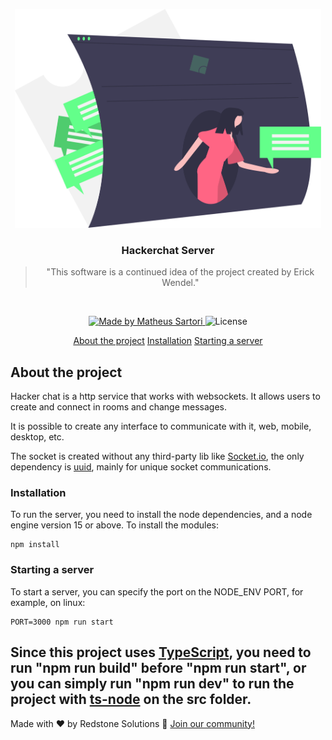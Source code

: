 <p align="center">
  <img alt="Hackerchat Server" height="350" src="./assets/hackerchat.svg" />
</p>

<h3 align="center">
  Hackerchat Server
</h3>

<blockquote align="center">"This software is a continued idea of the project created by Erick Wendel."</blockquote>
<br>

<p align="center">
  <a href="https://redstonesolutions.com.br">
    <img alt="Made by Matheus Sartori" src="https://img.shields.io/badge/made%20by-Matheus%20Sartori-%2304D361">
  </a>

  <img alt="License" src="https://img.shields.io/badge/license-MIT-%2304D361">
</p>

<p align="center">
  <a href="#about-the-project">About the project</a>
  <a href="#installation">Installation</a>
  <a href="#starting-a-server">Starting a server</a>
</p>

## About the project

Hacker chat is a http service that works with websockets. It allows users to create and connect in rooms and change messages.

It is possible to create any interface to communicate with it, web, mobile, desktop, etc.

The socket is created without any third-party lib like <a href="https://socket.io/" target="_blank">Socket.io</a>, the only dependency is <a href="https://www.npmjs.com/package/uuid" target="_blank">uuid</a>, mainly for unique socket communications.

### Installation

To run the server, you need to install the node dependencies, and a node engine version 15 or above. To install the modules:

```
npm install
```

### Starting a server

To start a server, you can specify the port on the NODE_ENV PORT, for example, on linux:

```
PORT=3000 npm run start
```

Since this project uses <a href="https://www.typescriptlang.org/" target="_blank">TypeScript</a>, you need to run "npm run build" before "npm run start", or you can simply run "npm run dev" to run the project with <a href="https://www.npmjs.com/package/ts-node" target="_blank">ts-node</a> on the src folder.
---

Made with ❤️ by Redstone Solutions :wave: [Join our community!](https://discord.gg/SNQXH5cKEB)
